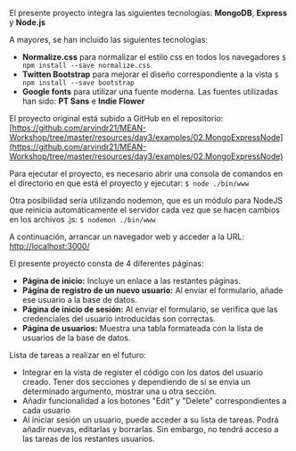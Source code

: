El presente proyecto integra las siguientes tecnologías: **MongoDB**, **Express** y **Node.js**

A mayores, se han incluido las siguientes tecnologías: 
* **Normalize.css** para normalizar el estilo css en todos los navegadores 
 `$ npm install --save normalize.css`
* **Twitten Bootstrap** para mejorar el diseño correspondiente a la vista 
 `$ npm install --save bootstrap `
* **Google fonts** para utilizar una fuente moderna. Las fuentes utilizadas han sido: **PT Sans** e **Indie Flower**

El proyecto original está subido a GitHub en el repositorio: [https://github.com/arvindr21/MEAN-Workshop/tree/master/resources/day3/examples/02.MongoExpressNode](https://github.com/arvindr21/MEAN-Workshop/tree/master/resources/day3/examples/02.MongoExpressNode)

Para ejecutar el proyecto, es necesario abrir una consola de comandos en el directorio en que está el proyecto y ejecutar: 
`$ node ./bin/www `

Otra posibilidad sería utilizando nodemon, que es un módulo para NodeJS que reinicia automáticamente el servidor cada vez que se hacen cambios en los archivos .js: 
`$ nodemon ./bin/www`

A continuación, arrancar un navegador web y acceder a la URL: [http://localhost:3000/](http://localhost:3000/)

El presente proyecto consta de 4 diferentes páginas: 
- **Página de inicio:** Incluye un enlace a las restantes páginas. 
- **Página de registro de un nuevo usuario:** Al enviar el formulario, añade ese usuario a la base de datos. 
- **Página de inicio de sesión:** Al enviar el formulario, se verifica que las credenciales del usuario introducidas son correctas. 
- **Página de usuarios:** Muestra una tabla formateada con la lista de usuarios de la base de datos.

Lista de tareas a realizar en el futuro: 
- Integrar en la vista de register el código con los datos del usuario creado. Tener dos secciones y dependiendo de si se envia un determinado argumento, mostrar una u otra sección. 
- Añadir funcionalidad a los botones "Edit" y "Delete" correspondientes a cada usuario 
- Al iniciar sesión un usuario, puede acceder a su lista de tareas. Podrá añadir nuevas, editarlas y borrarlas. Sin embargo, no tendrá acceso a las tareas de los restantes usuarios.

